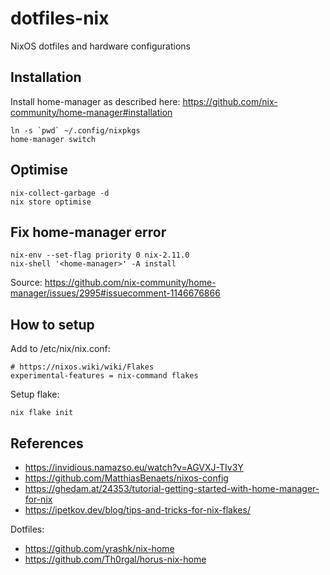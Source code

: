 # dotfiles-nix
NixOS dotfiles and hardware configurations

## Installation

Install home-manager as described here: https://github.com/nix-community/home-manager#installation

```
ln -s `pwd` ~/.config/nixpkgs
home-manager switch
```

## Optimise

```
nix-collect-garbage -d
nix store optimise
```

## Fix home-manager error 

```
nix-env --set-flag priority 0 nix-2.11.0
nix-shell '<home-manager>' -A install
```

Source: https://github.com/nix-community/home-manager/issues/2995#issuecomment-1146676866


## How to setup

Add to /etc/nix/nix.conf:
```
# https://nixos.wiki/wiki/Flakes
experimental-features = nix-command flakes
```

Setup flake:
```
nix flake init
```

## References

- https://invidious.namazso.eu/watch?v=AGVXJ-TIv3Y
- https://github.com/MatthiasBenaets/nixos-config
- https://ghedam.at/24353/tutorial-getting-started-with-home-manager-for-nix
- https://ipetkov.dev/blog/tips-and-tricks-for-nix-flakes/

Dotfiles: 
- https://github.com/yrashk/nix-home
- https://github.com/Th0rgal/horus-nix-home
